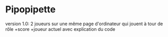 # Pipopipette
version 1.0:
2 joueurs sur une même page d'ordinateur qui jouent à tour de rôle
+score
+joueur actuel
avec explication du code
